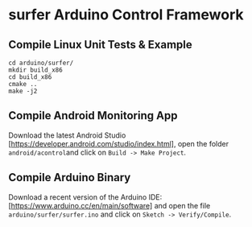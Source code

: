 surfer Arduino Control Framework
====

Compile Linux Unit Tests & Example
----

````
cd arduino/surfer/
mkdir build_x86
cd build_x86
cmake ..
make -j2
````

Compile Android Monitoring App
----
Download the latest Android Studio [https://developer.android.com/studio/index.html], open the folder `android/acontrol`and click on `Build -> Make Project`.

Compile Arduino Binary
----
Download a recent version of the Arduino IDE:
[https://www.arduino.cc/en/main/software]
and open the file `arduino/surfer/surfer.ino` and click on `Sketch -> Verify/Compile`.
